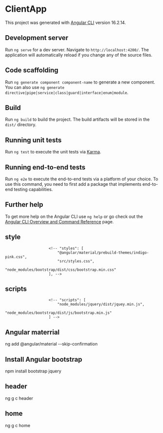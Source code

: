 # ClientApp

This project was generated with [Angular CLI](https://github.com/angular/angular-cli) version 16.2.14.

## Development server

Run `ng serve` for a dev server. Navigate to `http://localhost:4200/`. The application will automatically reload if you change any of the source files.

## Code scaffolding

Run `ng generate component component-name` to generate a new component. You can also use `ng generate directive|pipe|service|class|guard|interface|enum|module`.

## Build

Run `ng build` to build the project. The build artifacts will be stored in the `dist/` directory.

## Running unit tests

Run `ng test` to execute the unit tests via [Karma](https://karma-runner.github.io).

## Running end-to-end tests

Run `ng e2e` to execute the end-to-end tests via a platform of your choice. To use this command, you need to first add a package that implements end-to-end testing capabilities.

## Further help

To get more help on the Angular CLI use `ng help` or go check out the [Angular CLI Overview and Command Reference](https://angular.io/cli) page.


## style
                        <!-- "styles": [
                            "@angular/material/prebuild-themes/indigo-pink.css",
                            "src/styles.css",
                            "node_modules/bootstrap/dist/css/bootstrap.min.css"
                        ], -->
## scripts
                        <!-- "scripts": [
                            "node_modules/jquery/dist/jquey.min.js",
                            "node_modules/bootstrap/dist/js/bootstrap.min.js"
                        ] -->
## Angular materrial
  ng add @angular/material --skip-confirmation

## Install Angular bootstrap
   npm install bootstrap jquery  

## header
   ng g c header
## home
   ng g c home